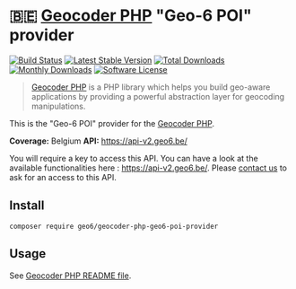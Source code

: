 # :belgium: [Geocoder PHP](https://github.com/geocoder-php/Geocoder) "Geo-6 POI" provider

[![Build Status](https://travis-ci.org/geo6/geocoder-php-geo6-poi-provider.svg?branch=master)](https://travis-ci.org/geo6/geocoder-php-geo6-poi-provider)
[![Latest Stable Version](https://poser.pugx.org/geo6/geocoder-php-geo6-poi-provider/v/stable)](https://packagist.org/packages/geo6/geocoder-php-geo6-poi-provider)
[![Total Downloads](https://poser.pugx.org/geo6/geocoder-php-geo6-poi-provider/downloads)](https://packagist.org/packages/geo6/geocoder-php-geo6-poi-provider)
[![Monthly Downloads](https://poser.pugx.org/geo6/geocoder-php-geo6-poi-provider/d/monthly.png)](https://packagist.org/packages/geo6/geocoder-php-geo6-poi-provider)
[![Software License](https://img.shields.io/badge/license-MIT-brightgreen.svg)](LICENSE)

> [Geocoder PHP](https://github.com/geocoder-php/Geocoder) is a PHP library which helps you build geo-aware applications by providing a powerful abstraction layer for geocoding manipulations.

This is the "Geo-6 POI" provider for the [Geocoder PHP](https://github.com/geocoder-php/Geocoder).

**Coverage:** Belgium
**API:** <https://api-v2.geo6.be/>

You will require a key to access this API. You can have a look at the available functionalities here : <https://api-v2.geo6.be/>.
Please [contact us](https://geo6.be/contact.html) to ask for an access to this API.

## Install

    composer require geo6/geocoder-php-geo6-poi-provider

## Usage

See [Geocoder PHP README file](https://github.com/geocoder-php/Geocoder/blob/master/README.md).
